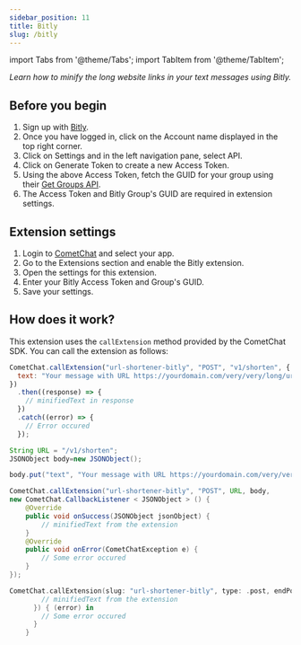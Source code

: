 ```yaml
---
sidebar_position: 11
title: Bitly
slug: /bitly
---
```


import Tabs from '@theme/Tabs';
import TabItem from '@theme/TabItem';

_Learn how to minify the long website links in your text messages using Bitly._

## Before you begin

1. Sign up with [Bitly](https://bitly.com/).
2. Once you have logged in, click on the Account name displayed in the top right corner.
3. Click on Settings and in the left navigation pane, select API.
4. Click on Generate Token to create a new Access Token.
5. Using the above Access Token, fetch the GUID for your group using their [Get Groups API](https://dev.bitly.com/api-reference#getGroups).
6. The Access Token and Bitly Group's GUID are required in extension settings.

## Extension settings

1. Login to [CometChat](https://app.cometchat.com/login) and select your app.
2. Go to the Extensions section and enable the Bitly extension.
3. Open the settings for this extension.
4. Enter your Bitly Access Token and Group's GUID.
5. Save your settings.

## How does it work?

This extension uses the `callExtension` method provided by the CometChat SDK.
You can call the extension as follows:

<Tabs>
<TabItem value="Javascript" label="Javascript">

```javascript
CometChat.callExtension("url-shortener-bitly", "POST", "v1/shorten", {
  text: "Your message with URL https://yourdomain.com/very/very/long/url",
})
  .then((response) => {
    // minifiedText in response
  })
  .catch((error) => {
    // Error occured
  });
```

</TabItem>
<TabItem value="Java" label="Java">

```java
String URL = "/v1/shorten";
JSONObject body=new JSONObject();

body.put("text", "Your message with URL https://yourdomain.com/very/very/long/url");

CometChat.callExtension("url-shortener-bitly", "POST", URL, body,
new CometChat.CallbackListener < JSONObject > () {
    @Override
    public void onSuccess(JSONObject jsonObject) {
        // minifiedText from the extension
    }
    @Override
    public void onError(CometChatException e) {
        // Some error occured
    }
});
```

</TabItem>
<TabItem value="Swift" label="Swift">

```swift
CometChat.callExtension(slug: "url-shortener-bitly", type: .post, endPoint: "v1/shorten", body: ["text": "Your message with URL https://yourdomain.com/very/very/long/url"], onSuccess: { (response) in
        // minifiedText from the extension
      }) { (error) in
        // Some error occured
      }
    }
```

</TabItem>
</Tabs>
